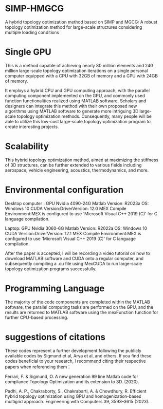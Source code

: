 # SIMP-HMGCG
A hybrid topology optimization method based on SIMP and MGCG: A robust topology optimization method for large-scale structures considering multiple loading conditions


# Single GPU
This is a method capable of achieving nearly 80 million elements and 240 million large-scale topology optimization iterations on a single personal computer equipped with a CPU with 32GB of memory and a GPU with 24GB of memory. 

It employs a hybrid CPU and GPU computing approach, with the parallel computing component implemented on the GPU, and commonly used function functionalities realized using MATLAB software. Scholars and designers can integrate this method with their own proposed new algorithms using MATLAB software to generate more intriguing 3D large-scale topology optimization methods. Consequently, many people will be able to utilize this low-cost large-scale topology optimization program to create interesting projects.

# Scalability
This hybrid topology optimization method, aimed at maximizing the stiffness of 3D structures, can be further extended to various fields including aerospace, vehicle engineering, acoustics, thermodynamics, and more.

# Environmental configuration
Desktop computer :  GPU Nvidia 4090-24G  Matlab Version: R2023a OS: Windows 10  CUDA Version:DriverVersion: 12.0  MEX Compile Environment:MEX is configured to use 'Microsoft Visual C++ 2019 (C)' for C language compilation.


Laptop: GPU Nvidia 3060-6G  Matlab Version: R2022a OS: Windows 10   CUDA Version:DriverVersion: 12.1   MEX Compile Environment:MEX is configured to use 'Microsoft Visual C++ 2019 (C)' for C language compilation.


After the paper is accepted, I will be recording a video tutorial on how to download MATLAB software and CUDA onto a regular computer, and subsequently compiling a .cu file using MexCUDA to run large-scale topology optimization programs successfully.

# Programming Language
The majority of the code components are completed within the MATLAB software, the parallel computing tasks are performed on the GPU, and the results are returned to MATLAB software using the mexFunction function  for further CPU-based processing. 

# suggestions of citations
These codes represent a further development following the publicly available codes by Sigmund et al, Arya et al, and others. If you find these codes beneficial to your research, I recommend citing their respective papers when referencing them：

Ferrari, F. & Sigmund, O. A new generation 99 line Matlab code for compliance Topology Optimization and its extension to 3D. (2020).

Padhi, A. P., Chakraborty, S., Chakrabarti, A. & Chowdhury, R. Efficient hybrid topology optimization using GPU and homogenization-based multigrid approach. Engineering with Computers 39, 3593–3615 (2023).
